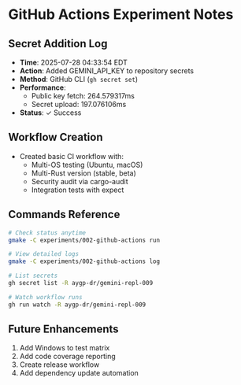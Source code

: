 # GitHub Actions Experiment Notes

## Secret Addition Log
- **Time**: 2025-07-28 04:33:54 EDT
- **Action**: Added GEMINI_API_KEY to repository secrets
- **Method**: GitHub CLI (`gh secret set`)
- **Performance**:
  - Public key fetch: 264.579317ms
  - Secret upload: 197.076106ms
- **Status**: ✓ Success

## Workflow Creation
- Created basic CI workflow with:
  - Multi-OS testing (Ubuntu, macOS)
  - Multi-Rust version (stable, beta)
  - Security audit via cargo-audit
  - Integration tests with expect

## Commands Reference
```bash
# Check status anytime
gmake -C experiments/002-github-actions run

# View detailed logs
gmake -C experiments/002-github-actions log

# List secrets
gh secret list -R aygp-dr/gemini-repl-009

# Watch workflow runs
gh run watch -R aygp-dr/gemini-repl-009
```

## Future Enhancements
1. Add Windows to test matrix
2. Add code coverage reporting
3. Create release workflow
4. Add dependency update automation